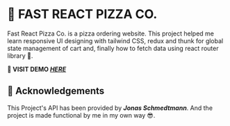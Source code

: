 # 🍕 FAST REACT PIZZA CO.

Fast React Pizza Co. is a pizza ordering website. This project helped me learn responsive UI designing with tailwind CSS, redux and thunk for global state management of cart and, finally how to fetch data using react router library 🎉.

**🚀 VISIT DEMO _[HERE]()_**

## 🪪 Acknowledgements

This Project's API has been provided by _**Jonas Schmedtmann**_. And the project is made functional by me in my own way 😎.
